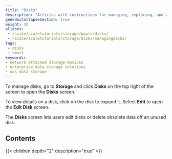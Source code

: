 ```yaml
---
title: "Disks"
description: "Articles with instructions for managing, replacing, and wiping disks."
geekdocCollapseSection: true
weight: 20
aliases:
 - /scale/scaletutorials/storage/pools/disks/
 - /scale/scaletutorials/storage/disks/managingdisks/
tags:
 - disks
 - smart
keywords:
- network attached storage devices
- enterprise data storage solutions
- nas data storage
---
```


To manage disks, go to **Storage** and click **Disks** on the top right of the screen to open the **Disks** screen.

To view details on a disk, click on the disk to expand it. Select **Edit** to open the **Edit Disk** screen.

The **Disks** screen lets users edit disks or delete obsolete data off an unused disk.

## Contents

{{< children depth="2" description="true" >}}

<div class="noprint">
